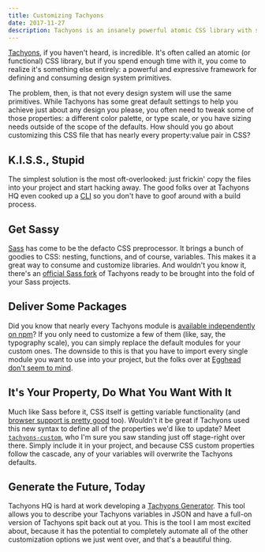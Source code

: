 ```yaml
---
title: Customizing Tachyons
date: 2017-11-27
description: Tachyons is an insanely powerful atomic CSS library with sane defaults. But "sane" isn't perfect for every project.
---
```


[Tachyons](http://tachyons.io/), if you haven't heard, is incredible. It's often called an atomic (or functional) CSS
library, but if you spend enough time with it, you come to realize it's something else entirely: a powerful and
expressive framework for defining and consuming design system primitives.

The problem, then, is that not every design system will use the same primitives. While Tachyons has some great default
settings to help you achieve just about any design you please, you often need to tweak some of those properties: a
different color palette, or type scale, or you have sizing needs outside of the scope of the defaults. How should you go
about customizing this CSS file that has nearly every property:value pair in CSS?

## K.I.S.S., Stupid

The simplest solution is the most oft-overlooked: just frickin' copy the files into your project and start hacking away.
The good folks over at Tachyons HQ even cooked up a [CLI](https://develop--lowmess.netlify.com/) so you don't have to
goof around with a build process.

## Get Sassy

[Sass](http://sass-lang.com/) has come to be the defacto CSS preprocessor. It brings a bunch of goodies to CSS: nesting,
functions, and of course, variables. This makes it a great way to consume and customize libraries. And wouldn't you know
it, there's an [official Sass fork](https://github.com/tachyons-css/tachyons-sass) of Tachyons ready to be brought into
the fold of your Sass projects.

## Deliver Some Packages

Did you know that nearly every Tachyons module is
[available independently on npm](https://www.npmjs.com/browse/keyword/tachyons)? If you only need to customize a few of
them (like, say, the typography scale), you can simply replace the default modules for your custom ones. The downside to
this is that you have to import every single module you want to use into your project, but the folks over at
[Egghead don't seem to mind](https://github.com/eggheadio/tachyons-egghead).

## It's Your Property, Do What You Want With It

Much like Sass before it, CSS itself is getting variable functionality (and
[browser support is pretty good](https://caniuse.com/#feat=css-variables) too). Wouldn't it be great if Tachyons used
this new syntax to define all of the properties we'd like to update? Meet
[`tachyons-custom`](https://github.com/tachyons-css/tachyons-custom), who I'm sure you saw standing just off stage-right
over there. Simply include it in your project, and because CSS custom properties follow the cascade, any of your
variables will overwrite the Tachyons defaults.

## Generate the Future, Today

Tachyons HQ is hard at work developing a [Tachyons Generator](https://github.com/tachyons-css/tachyons-generator). This
tool allows you to describe your Tachyons variables in JSON and have a full-on version of Tachyons spit back out at you.
This is the tool I am most excited about, because it has the potential to completely automate all of the other
customization options we just went over, and that's a beautiful thing.
